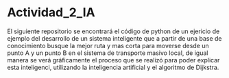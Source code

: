 # Actividad_2_IA

El siguiente repositorio se encontrará el código de python de un ejericio de ejemplo del 
desarrollo de un sistema inteligente que a partir de una base de conocimiento 
busque la mejor ruta y mas corta para moverse desde un punto A y un punto B en el sistema
de transporte masivo local, de igual manera se verá gráficamente el proceso 
que se realizó para poder explicar esta inteligenci, utilizando la inteligencia artificial 
y el algoritmo de Dijkstra.
